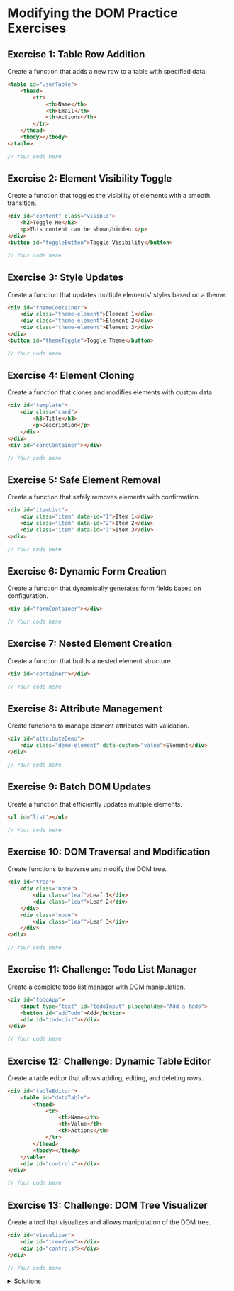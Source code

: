 # Modifying the DOM Practice Exercises

## Exercise 1: Table Row Addition
Create a function that adds a new row to a table with specified data.

```html
<table id="userTable">
    <thead>
        <tr>
            <th>Name</th>
            <th>Email</th>
            <th>Actions</th>
        </tr>
    </thead>
    <tbody></tbody>
</table>
```

```javascript
// Your code here
```

## Exercise 2: Element Visibility Toggle
Create a function that toggles the visibility of elements with a smooth transition.

```html
<div id="content" class="visible">
    <h2>Toggle Me</h2>
    <p>This content can be shown/hidden.</p>
</div>
<button id="toggleButton">Toggle Visibility</button>
```

```javascript
// Your code here
```

## Exercise 3: Style Updates
Create a function that updates multiple elements' styles based on a theme.

```html
<div id="themeContainer">
    <div class="theme-element">Element 1</div>
    <div class="theme-element">Element 2</div>
    <div class="theme-element">Element 3</div>
</div>
<button id="themeToggle">Toggle Theme</button>
```

```javascript
// Your code here
```

## Exercise 4: Element Cloning
Create a function that clones and modifies elements with custom data.

```html
<div id="template">
    <div class="card">
        <h3>Title</h3>
        <p>Description</p>
    </div>
</div>
<div id="cardContainer"></div>
```

```javascript
// Your code here
```

## Exercise 5: Safe Element Removal
Create a function that safely removes elements with confirmation.

```html
<div id="itemList">
    <div class="item" data-id="1">Item 1</div>
    <div class="item" data-id="2">Item 2</div>
    <div class="item" data-id="3">Item 3</div>
</div>
```

```javascript
// Your code here
```

## Exercise 6: Dynamic Form Creation
Create a function that dynamically generates form fields based on configuration.

```html
<div id="formContainer"></div>
```

```javascript
// Your code here
```

## Exercise 7: Nested Element Creation
Create a function that builds a nested element structure.

```html
<div id="container"></div>
```

```javascript
// Your code here
```

## Exercise 8: Attribute Management
Create functions to manage element attributes with validation.

```html
<div id="attributeDemo">
    <div class="demo-element" data-custom="value">Element</div>
</div>
```

```javascript
// Your code here
```

## Exercise 9: Batch DOM Updates
Create a function that efficiently updates multiple elements.

```html
<ul id="list"></ul>
```

```javascript
// Your code here
```

## Exercise 10: DOM Traversal and Modification
Create functions to traverse and modify the DOM tree.

```html
<div id="tree">
    <div class="node">
        <div class="leaf">Leaf 1</div>
        <div class="leaf">Leaf 2</div>
    </div>
    <div class="node">
        <div class="leaf">Leaf 3</div>
    </div>
</div>
```

```javascript
// Your code here
```

## Exercise 11: Challenge: Todo List Manager
Create a complete todo list manager with DOM manipulation.

```html
<div id="todoApp">
    <input type="text" id="todoInput" placeholder="Add a todo">
    <button id="addTodo">Add</button>
    <div id="todoList"></div>
</div>
```

```javascript
// Your code here
```

## Exercise 12: Challenge: Dynamic Table Editor
Create a table editor that allows adding, editing, and deleting rows.

```html
<div id="tableEditor">
    <table id="dataTable">
        <thead>
            <tr>
                <th>Name</th>
                <th>Value</th>
                <th>Actions</th>
            </tr>
        </thead>
        <tbody></tbody>
    </table>
    <div id="controls"></div>
</div>
```

```javascript
// Your code here
```

## Exercise 13: Challenge: DOM Tree Visualizer
Create a tool that visualizes and allows manipulation of the DOM tree.

```html
<div id="visualizer">
    <div id="treeView"></div>
    <div id="controls"></div>
</div>
```

```javascript
// Your code here
```

<details>
<summary>Solutions</summary>

### Exercise 1: Table Row Addition
```javascript
function addTableRow(name, email) {
    const tbody = document.querySelector('#userTable tbody');
    const tr = document.createElement('tr');
    
    tr.innerHTML = `
        <td>${name}</td>
        <td>${email}</td>
        <td>
            <button onclick="deleteRow(this)">Delete</button>
        </td>
    `;
    
    tbody.appendChild(tr);
}

function deleteRow(button) {
    button.closest('tr').remove();
}

// Usage
addTableRow('John Doe', 'john@example.com');
```

### Exercise 2: Element Visibility Toggle
```javascript
const content = document.getElementById('content');
const toggleButton = document.getElementById('toggleButton');

function toggleVisibility() {
    content.classList.toggle('visible');
    content.classList.toggle('hidden');
    
    // Update button text
    toggleButton.textContent = content.classList.contains('visible') 
        ? 'Hide Content' 
        : 'Show Content';
}

toggleButton.addEventListener('click', toggleVisibility);
```

### Exercise 3: Style Updates
```javascript
const container = document.getElementById('themeContainer');
const themeToggle = document.getElementById('themeToggle');
let isDarkTheme = false;

function updateTheme() {
    isDarkTheme = !isDarkTheme;
    const elements = container.getElementsByClassName('theme-element');
    
    Array.from(elements).forEach(element => {
        if (isDarkTheme) {
            element.style.backgroundColor = '#333';
            element.style.color = '#fff';
        } else {
            element.style.backgroundColor = '#fff';
            element.style.color = '#333';
        }
    });
}

themeToggle.addEventListener('click', updateTheme);
```

### Exercise 4: Element Cloning
```javascript
function createCard(title, description) {
    const template = document.querySelector('#template .card');
    const card = template.cloneNode(true);
    
    card.querySelector('h3').textContent = title;
    card.querySelector('p').textContent = description;
    
    return card;
}

function addCard(title, description) {
    const container = document.getElementById('cardContainer');
    const card = createCard(title, description);
    container.appendChild(card);
}

// Usage
addCard('New Card', 'This is a cloned card');
```

### Exercise 5: Safe Element Removal
```javascript
function removeItem(element) {
    if (confirm('Are you sure you want to remove this item?')) {
        element.remove();
    }
}

function setupItemList() {
    const items = document.querySelectorAll('.item');
    items.forEach(item => {
        item.addEventListener('click', () => removeItem(item));
    });
}

setupItemList();
```

### Exercise 6: Dynamic Form Creation
```javascript
function createForm(fields) {
    const container = document.getElementById('formContainer');
    const form = document.createElement('form');
    
    fields.forEach(field => {
        const div = document.createElement('div');
        const label = document.createElement('label');
        const input = document.createElement('input');
        
        label.textContent = field.label;
        input.type = field.type;
        input.name = field.name;
        input.required = field.required || false;
        
        div.appendChild(label);
        div.appendChild(input);
        form.appendChild(div);
    });
    
    const submitButton = document.createElement('button');
    submitButton.type = 'submit';
    submitButton.textContent = 'Submit';
    form.appendChild(submitButton);
    
    container.appendChild(form);
}

// Usage
const fields = [
    { label: 'Name', type: 'text', name: 'name', required: true },
    { label: 'Email', type: 'email', name: 'email', required: true },
    { label: 'Age', type: 'number', name: 'age' }
];

createForm(fields);
```

### Exercise 7: Nested Element Creation
```javascript
function createNestedStructure(config) {
    const container = document.getElementById('container');
    
    function createElement(data) {
        const element = document.createElement(data.tag);
        if (data.class) element.className = data.class;
        if (data.text) element.textContent = data.text;
        
        if (data.children) {
            data.children.forEach(child => {
                element.appendChild(createElement(child));
            });
        }
        
        return element;
    }
    
    container.appendChild(createElement(config));
}

// Usage
const config = {
    tag: 'div',
    class: 'parent',
    children: [
        {
            tag: 'div',
            class: 'child',
            text: 'Child 1'
        },
        {
            tag: 'div',
            class: 'child',
            text: 'Child 2'
        }
    ]
};

createNestedStructure(config);
```

### Exercise 8: Attribute Management
```javascript
function setAttributeWithValidation(element, attribute, value) {
    if (!element) return false;
    
    try {
        element.setAttribute(attribute, value);
        return true;
    } catch (error) {
        console.error('Error setting attribute:', error);
        return false;
    }
}

function getAttributeWithDefault(element, attribute, defaultValue = '') {
    if (!element) return defaultValue;
    
    return element.getAttribute(attribute) || defaultValue;
}

// Usage
const element = document.querySelector('.demo-element');
setAttributeWithValidation(element, 'data-custom', 'new-value');
const value = getAttributeWithDefault(element, 'data-custom', 'default');
```

### Exercise 9: Batch DOM Updates
```javascript
function updateListItems(items) {
    const list = document.getElementById('list');
    const fragment = document.createDocumentFragment();
    
    items.forEach(item => {
        const li = document.createElement('li');
        li.textContent = item;
        fragment.appendChild(li);
    });
    
    // Clear existing items
    list.innerHTML = '';
    // Add all new items at once
    list.appendChild(fragment);
}

// Usage
const items = ['Item 1', 'Item 2', 'Item 3', 'Item 4'];
updateListItems(items);
```

### Exercise 10: DOM Traversal and Modification
```javascript
function traverseAndModify(root) {
    function processNode(node) {
        if (node.classList.contains('leaf')) {
            node.style.color = 'green';
        }
        
        Array.from(node.children).forEach(child => {
            processNode(child);
        });
    }
    
    processNode(root);
}

// Usage
const tree = document.getElementById('tree');
traverseAndModify(tree);
```

### Exercise 11: Todo List Manager
```javascript
class TodoListManager {
    constructor() {
        this.todoInput = document.getElementById('todoInput');
        this.addButton = document.getElementById('addTodo');
        this.todoList = document.getElementById('todoList');
        
        this.setupEventListeners();
    }
    
    setupEventListeners() {
        this.addButton.addEventListener('click', () => this.addTodo());
        this.todoInput.addEventListener('keypress', (e) => {
            if (e.key === 'Enter') this.addTodo();
        });
    }
    
    addTodo() {
        const text = this.todoInput.value.trim();
        if (!text) return;
        
        const todo = this.createTodoElement(text);
        this.todoList.appendChild(todo);
        this.todoInput.value = '';
    }
    
    createTodoElement(text) {
        const div = document.createElement('div');
        div.className = 'todo-item';
        
        const span = document.createElement('span');
        span.textContent = text;
        
        const deleteButton = document.createElement('button');
        deleteButton.textContent = 'Delete';
        deleteButton.onclick = () => div.remove();
        
        div.appendChild(span);
        div.appendChild(deleteButton);
        
        return div;
    }
}

// Initialize
new TodoListManager();
```

### Exercise 12: Dynamic Table Editor
```javascript
class TableEditor {
    constructor() {
        this.table = document.getElementById('dataTable');
        this.tbody = this.table.querySelector('tbody');
        this.controls = document.getElementById('controls');
        
        this.setupControls();
    }
    
    setupControls() {
        const addButton = document.createElement('button');
        addButton.textContent = 'Add Row';
        addButton.onclick = () => this.addRow();
        
        this.controls.appendChild(addButton);
    }
    
    addRow() {
        const tr = document.createElement('tr');
        tr.innerHTML = `
            <td><input type="text" class="name-input"></td>
            <td><input type="text" class="value-input"></td>
            <td>
                <button onclick="tableEditor.saveRow(this)">Save</button>
                <button onclick="tableEditor.deleteRow(this)">Delete</button>
            </td>
        `;
        
        this.tbody.appendChild(tr);
    }
    
    saveRow(button) {
        const tr = button.closest('tr');
        const nameInput = tr.querySelector('.name-input');
        const valueInput = tr.querySelector('.value-input');
        
        tr.innerHTML = `
            <td>${nameInput.value}</td>
            <td>${valueInput.value}</td>
            <td>
                <button onclick="tableEditor.editRow(this)">Edit</button>
                <button onclick="tableEditor.deleteRow(this)">Delete</button>
            </td>
        `;
    }
    
    editRow(button) {
        const tr = button.closest('tr');
        const name = tr.cells[0].textContent;
        const value = tr.cells[1].textContent;
        
        tr.innerHTML = `
            <td><input type="text" class="name-input" value="${name}"></td>
            <td><input type="text" class="value-input" value="${value}"></td>
            <td>
                <button onclick="tableEditor.saveRow(this)">Save</button>
                <button onclick="tableEditor.deleteRow(this)">Delete</button>
            </td>
        `;
    }
    
    deleteRow(button) {
        if (confirm('Are you sure you want to delete this row?')) {
            button.closest('tr').remove();
        }
    }
}

// Initialize
const tableEditor = new TableEditor();
```

### Exercise 13: DOM Tree Visualizer
```javascript
class DOMTreeVisualizer {
    constructor() {
        this.treeView = document.getElementById('treeView');
        this.controls = document.getElementById('controls');
        
        this.setupControls();
        this.visualize(document.body);
    }
    
    setupControls() {
        const expandAllButton = document.createElement('button');
        expandAllButton.textContent = 'Expand All';
        expandAllButton.onclick = () => this.expandAll();
        
        const collapseAllButton = document.createElement('button');
        collapseAllButton.textContent = 'Collapse All';
        collapseAllButton.onclick = () => this.collapseAll();
        
        this.controls.appendChild(expandAllButton);
        this.controls.appendChild(collapseAllButton);
    }
    
    visualize(node, level = 0) {
        const div = document.createElement('div');
        div.style.marginLeft = `${level * 20}px`;
        
        const toggle = document.createElement('span');
        toggle.textContent = node.children.length ? '▼' : '•';
        toggle.style.cursor = 'pointer';
        toggle.onclick = () => this.toggleChildren(div);
        
        const info = document.createElement('span');
        info.textContent = ` ${node.tagName.toLowerCase()}`;
        if (node.id) info.textContent += `#${node.id}`;
        if (node.className) info.textContent += `.${node.className}`;
        
        div.appendChild(toggle);
        div.appendChild(info);
        this.treeView.appendChild(div);
        
        Array.from(node.children).forEach(child => {
            this.visualize(child, level + 1);
        });
    }
    
    toggleChildren(div) {
        const children = div.nextElementSibling;
        if (children) {
            children.style.display = 
                children.style.display === 'none' ? 'block' : 'none';
            div.querySelector('span').textContent = 
                children.style.display === 'none' ? '▶' : '▼';
        }
    }
    
    expandAll() {
        const toggles = this.treeView.querySelectorAll('span');
        toggles.forEach(toggle => {
            if (toggle.textContent === '▶') {
                toggle.click();
            }
        });
    }
    
    collapseAll() {
        const toggles = this.treeView.querySelectorAll('span');
        toggles.forEach(toggle => {
            if (toggle.textContent === '▼') {
                toggle.click();
            }
        });
    }
}

// Initialize
new DOMTreeVisualizer();
```

</details> 